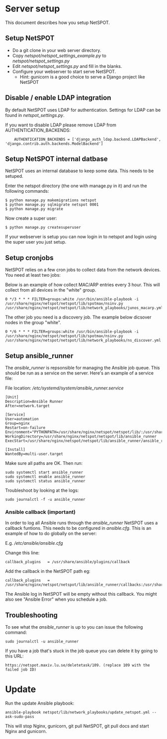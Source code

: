 # Server setup

This document describes how you setup NetSPOT.

## Setup NetSPOT

* Do a git clone in your web server directory.
* Copy *netspot/netspot_settings_example.py* to *netspot/netspot_settings.py*
* Edit *netspot/netspot_settings.py* and fill in the blanks.
* Configure your webserver to start serve NetSPOT.
  * Hint: gunicorn is a good choice to serve a Django project like NetSPOT

## Disable / enable LDAP integration

By default NetSPOT uses LDAP for authentication. Settings for LDAP can be found in *netspot_settings.py*.

If you want to disable LDAP please remove LDAP from AUTHENTICATION_BACKENDS:

        AUTHENTICATION_BACKENDS = ['django_auth_ldap.backend.LDAPBackend', 'django.contrib.auth.backends.ModelBackend']

## Setup NetSPOT internal datbase

NetSPOT uses an internal database to keep some data. This needs to be setuped.

Enter the netspot directory (the one with manage.py in it) and run the following commands:

    $ python manage.py makemigrations netspot
    $ python manage.py sqlmigrate netspot 0001
    $ python manage.py migrate

Now create a super user:

    $ python manage.py createsuperuser

If your webserver is setup you can now login in to netspot and login using the super user you just setup.

## Setup cronjobs 

NetSPOT relies on a few cron jobs to collect data from the network devices. You need at least two jobs:

Below is an example of how collect MAC/ARP entries every 3 hour. This will collect from all devices in the "white" group.

    0 */3 * * * FILTER=groups:white /usr/bin/ansible-playbook -i /usr/share/nginx/netspot/netspot/lib/spotmax/nsinv.py /usr/share/nginx/netspot/netspot/lib/network_playbooks/junos_macarp.yml

The other job you need is a discovery job. The example below dicsover nodes in the group "white".

    0 */6 * * * FILTER=groups:white /usr/bin/ansible-playbook -i /usr/share/nginx/netspot/netspot/lib/spotmax/nsinv.py /usr/share/nginx/netspot/netspot/lib/network_playbooks/ns_discover.yml

## Setup ansible_runner

The *ansible_runner* is repsonsible for managing the Ansible job queue. This should be run as a service on the server. Here's an example of a service file:

File location: */etc/systemd/system/ansible_runner.service*

    [Unit]
    Description=Ansible Runner
    After=network.target

    [Service]
    User=automation
    Group=nginx
    Restart=on-failure
    Environment="PYTHONPATH=/usr/share/nginx/netspot/netspot/lib/:/usr/share/nginx/netspot/"
    WorkingDirectory=/usr/share/nginx/netspot/netspot/lib/ansible_runner
    ExecStart=/usr/share/nginx/netspot/netspot/lib/ansible_runner/ansible_runner.py

    [Install]
    WantedBy=multi-user.target

Make sure all paths are OK. Then run:

    sudo systemctl start ansible_runner
    sudo systemctl enable ansible_runner
    sudo systemctl status ansible_runner

Troubleshoot by looking at the logs:

    sudo journalctl -f -u ansible_runner

### Ansible callback (important)

In order to log all Ansible runs through the *ansible_runner* NetSPOT uses a callback funtions. This needs to be configured in *ansible.cfg*. This is an example of how to do globally on the server:

E.g. */etc/ansible/ansible.cfg*

Change this line:

    callback_plugins   = /usr/share/ansible/plugins/callback

Add the callback in the NetSPOT path eg:

    callback_plugins   = /usr/share/nginx/netspot/netspot/lib/ansible_runner/callbacks:/usr/share/ansible/plugins/callback

The Ansible log in NetSPOT will be empty without this callback. You might also see "Ansible Error" when you schedule a job.

## Troubleshooting

To see what the *ansible_runner* is up to you can issue the following command:

    sudo journalctl -u ansible_runner

If you have a job that's stuck in the job queue you can delete it by going to this URL:

    https://netspot.maxiv.lu.se/deletetask/109. (replace 109 with the failed job ID)

# Update

Run the update Ansible playbook:

    ansible-playbook netspot/lib/network_playbooks/update_netspot.yml --ask-sudo-pass

This will stop Nginx, gunicorn, git pull NetSPOT, git pull docs and start Nginx and gunicorn.

